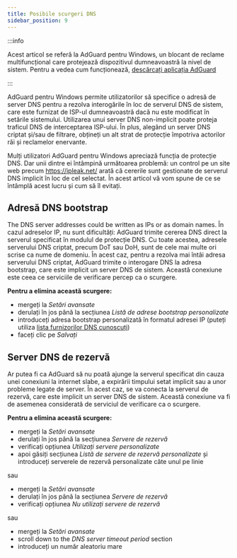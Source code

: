 ```yaml
---
title: Posibile scurgeri DNS
sidebar_position: 9
---
```


:::info

Acest articol se referă la AdGuard pentru Windows, un blocant de reclame multifuncțional care protejează dispozitivul dumneavoastră la nivel de sistem. Pentru a vedea cum funcționează, [descărcați aplicația AdGuard](https://agrd.io/download-kb-adblock)

:::

AdGuard pentru Windows permite utilizatorilor să specifice o adresă de server DNS pentru a rezolva interogările în loc de serverul DNS de sistem, care este furnizat de ISP-ul dumneavoastră dacă nu este modificat în setările sistemului. Utilizarea unui server DNS non-implicit poate proteja traficul DNS de interceptarea ISP-ului. În plus, alegând un server DNS criptat și/sau de filtrare, obțineți un alt strat de protecție împotriva actorilor răi și reclamelor enervante.

Mulți utilizatori AdGuard pentru Windows apreciază funcția de protecție DNS. Dar unii dintre ei întâmpină următoarea problemă: un control pe un site web precum https://ipleak.net/ arată că cererile sunt gestionate de serverul DNS implicit în loc de cel selectat. În acest articol vă vom spune de ce se întâmplă acest lucru și cum să îl evitați.

## Adresă DNS bootstrap

The DNS server addresses could be written as IPs or as domain names. În cazul adreselor IP, nu sunt dificultăți: AdGuard trimite cererea DNS direct la serverul specificat în modulul de protecție DNS. Cu toate acestea, adresele serverului DNS criptat, precum DoT sau DoH, sunt de cele mai multe ori scrise ca nume de domeniu. În acest caz, pentru a rezolva mai întâi adresa serverului DNS criptat, AdGuard trimite o interogare DNS la adresa bootstrap, care este implicit un server DNS de sistem. Această conexiune este ceea ce serviciile de verificare percep ca o scurgere.

**Pentru a elimina această scurgere:**

- mergeți la *Setări avansate*
- derulați în jos până la secțiunea *Listă de adrese bootstrap personalizate*
- introduceți adresa bootstrap personalizată în formatul adresei IP (puteți utiliza [lista furnizorilor DNS cunoscuți](https://adguard-dns.io/kb/general/dns-providers/))
- faceți clic pe *Salvați*

## Server DNS de rezervă

Ar putea fi ca AdGuard să nu poată ajunge la serverul specificat din cauza unei conexiuni la internet slabe, a expirării timpului setat implicit sau a unor probleme legate de server. În acest caz, se va conecta la serverul de rezervă, care este implicit un server DNS de sistem. Această conexiune va fi de asemenea considerată de serviciul de verificare ca o scurgere.

**Pentru a elimina această scurgere:**

- mergeți la *Setări avansate*
- derulați în jos până la secțiunea *Servere de rezervă*
- verificați opțiunea *Utilizați servere personalizate*
- apoi găsiți secțiunea *Listă de servere de rezervă personalizate* și introduceți serverele de rezervă personalizate câte unul pe linie

sau

- mergeți la *Setări avansate*
- derulați în jos până la secțiunea *Servere de rezervă*
- verificați opțiunea *Nu utilizați servere de rezervă*

sau

- mergeți la *Setări avansate*
- scroll down to the *DNS server timeout period* section
- introduceți un număr aleatoriu mare
